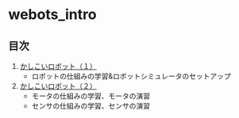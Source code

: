 # webots_intro

## 目次

1. [かしこいロボット（１）](./かしこいロボット（１）/第1回授業資料.md)  
    - ロボットの仕組みの学習&ロボットシミュレータのセットアップ
2. [かしこいロボット（２）](./かしこいロボット（２）/第2回授業資料.md)
    - モータの仕組みの学習、モータの演習
    - センサの仕組みの学習、センサの演習

<!-- ロボットの仕組みの学習&ロボットシミュレータのセットアップ
モータの仕組みの学習、モータの演習
センサの仕組みの学習、センサの演習
かしこい動作のプログラミング演習
オリジナルロボットの設計・制作・プログラミング
オリジナルロボットの試験・調整 -->